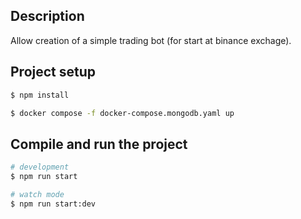 ## Description

Allow creation of a simple trading bot (for start at binance exchage).

## Project setup

```bash
$ npm install

$ docker compose -f docker-compose.mongodb.yaml up
```

## Compile and run the project

```bash
# development
$ npm run start

# watch mode
$ npm run start:dev
```

